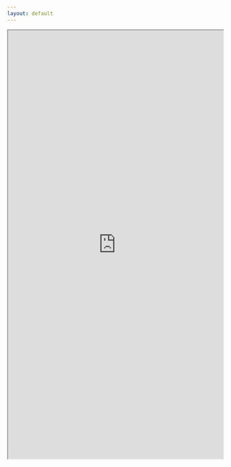 ```yaml
---
layout: default
---
```


<iframe src="https://nbviewer.jupyter.org/github/pavshulin/aima-analysis/blob/main/main.ipynb" width="100%" height="1000px"></iframe>
